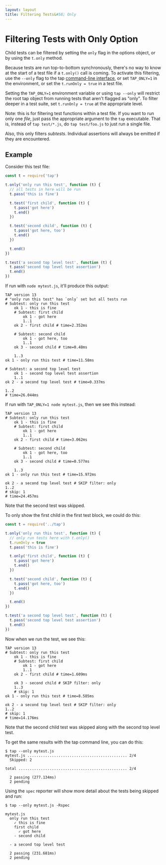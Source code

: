 ```yaml
---
layout: layout
title: Filtering Tests&#58; Only
---
```


# Filtering Tests with Only Option

Child tests can be filtered by setting the `only` flag in the options
object, or by using the `t.only` method.

Because tests are run top-to-bottom synchronously, there's no way to
know at the start of a test file if a `t.only()` call is coming.  To
activate this filtering, use the `--only` flag to the tap
[command-line interface](/cli/), or set `TAP_ONLY=1` in the
environment, or set the `t.runOnly = true` in a test file.

Setting the `TAP_ONLY=1` environment variable or using `tap --only`
will restrict the root tap object from running tests that aren't
flagged as "only".  To filter deeper in a test suite, set
`t.runOnly = true` at the appropriate level.

Note: this is for filtering test functions within a test file.  If you
want to run only one _file_, just pass the appropriate argument to the
`tap` executable.  That is, instead of `tap test/*.js`, do `tap
test/foo.js` to just run a single file.

Also, this only filters _subtests_.  Individual assertions will always
be emitted if they are encountered.

## Example

Consider this test file:

```js
const t = require('tap')

t.only('only run this test', function (t) {
  // all tests in here will be run
  t.pass('this is fine')

  t.test('first child', function (t) {
    t.pass('got here')
    t.end()
  })

  t.test('second child', function (t) {
    t.pass('got here, too')
    t.end()
  })

  t.end()
})

t.test('a second top level test', function (t) {
  t.pass('second top level test assertion')
  t.end()
})
```

If run with `node mytest.js`, it'll produce this output:

```tap
TAP version 13
# "only run this test" has `only` set but all tests run
# Subtest: only run this test
    ok 1 - this is fine
    # Subtest: first child
        ok 1 - got here
        1..1
    ok 2 - first child # time=2.352ms

    # Subtest: second child
        ok 1 - got here, too
        1..1
    ok 3 - second child # time=0.48ms

    1..3
ok 1 - only run this test # time=11.58ms

# Subtest: a second top level test
    ok 1 - second top level test assertion
    1..1
ok 2 - a second top level test # time=0.337ms

1..2
# time=26.044ms
```

If run with `TAP_ONLY=1 node mytest.js`, then we see this instead:

```tap
TAP version 13
# Subtest: only run this test
    ok 1 - this is fine
    # Subtest: first child
        ok 1 - got here
        1..1
    ok 2 - first child # time=3.062ms

    # Subtest: second child
        ok 1 - got here, too
        1..1
    ok 3 - second child # time=0.577ms

    1..3
ok 1 - only run this test # time=15.972ms

ok 2 - a second top level test # SKIP filter: only
1..2
# skip: 1
# time=24.457ms
```

Note that the second test was skipped.

To only show the first child in the first test block, we could do
this:

```js
const t = require('../tap')

t.only('only run this test', function (t) {
  // only run tests here with t.only()
  t.runOnly = true
  t.pass('this is fine')

  t.only('first child', function (t) {
    t.pass('got here')
    t.end()
  })

  t.test('second child', function (t) {
    t.pass('got here, too')
    t.end()
  })

  t.end()
})

t.test('a second top level test', function (t) {
  t.pass('second top level test assertion')
  t.end()
})
```

Now when we run the test, we see this:

```tap
TAP version 13
# Subtest: only run this test
    ok 1 - this is fine
    # Subtest: first child
        ok 1 - got here
        1..1
    ok 2 - first child # time=1.609ms

    ok 3 - second child # SKIP filter: only
    1..3
    # skip: 1
ok 1 - only run this test # time=8.585ms

ok 2 - a second top level test # SKIP filter: only
1..2
# skip: 1
# time=14.176ms
```

Note that the second child test was skipped along with the second top
level test.

To get the same results with the tap command line, you can do this:

```
$ tap --only mytest.js
mytest.js ............................................. 2/4
  Skipped: 2

total ................................................. 2/4

  2 passing (277.134ms)
  2 pending
```

Using the `spec` reporter will show more detail about the tests being
skipped and run:

```
$ tap --only mytest.js -Rspec

mytest.js
  only run this test
    ✓ this is fine
    first child
      ✓ got here
    - second child

  - a second top level test

  2 passing (231.681ms)
  2 pending
```
